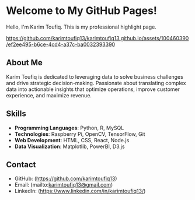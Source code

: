 # Welcome to My GitHub Pages!

Hello, I'm Karim Toufiq. This is my professional highlight page.

https://github.com/karimtoufiq13/karimtoufiq13.github.io/assets/100460390/ef2ee495-b6ce-4cd4-a37c-ba0032393390

## About Me

Karim Toufiq is dedicated to leveraging data to solve business challenges and drive strategic decision-making. Passionate about translating complex data into actionable insights that optimize operations, improve customer experience, and maximize revenue.

## Skills

- **Programming Languages**: Python, R, MySQL
- **Technologies**: Raspberry Pi, OpenCV, TensorFlow, Git
- **Web Development**: HTML, CSS, React, Node.js
- **Data Visualization**: Matplotlib, PowerBI, D3.js

## Contact

- GitHub: (https://github.com/karimtoufiq13)
- Email: (mailto:karimtoufiq13@gmail.com)
- LinkedIn: (https://www.linkedin.com/in/karimtoufiq13/)
